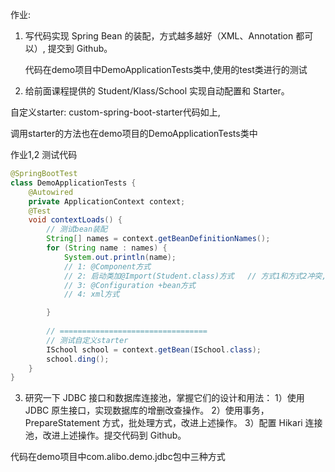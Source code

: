 作业:

1. 写代码实现 Spring Bean 的装配，方式越多越好（XML、Annotation 都可以）, 提交到 Github。

   代码在demo项目中DemoApplicationTests类中,使用的test类进行的测试

2.  给前面课程提供的 Student/Klass/School 实现自动配置和 Starter。

   自定义starter:  custom-spring-boot-starter代码如上,

   调用starter的方法也在demo项目的DemoApplicationTests类中

作业1,2 测试代码

```java
@SpringBootTest
class DemoApplicationTests {
    @Autowired
    private ApplicationContext context;
    @Test
    void contextLoads() {
        // 测试bean装配
        String[] names = context.getBeanDefinitionNames();
        for (String name : names) {
            System.out.println(name);
            // 1: @Component方式
            // 2: 启动类加@Import(Student.class)方式   // 方式1和方式2冲突, 如果都配置,则使用了方式1
            // 3: @Configuration +bean方式
            // 4: xml方式

        }
        
        // =================================
        // 测试自定义starter
        ISchool school = context.getBean(ISchool.class);
        school.ding();
    }
}
```



3.  研究一下 JDBC 接口和数据库连接池，掌握它们的设计和用法：
   1）使用 JDBC 原生接口，实现数据库的增删改查操作。
   2）使用事务，PrepareStatement 方式，批处理方式，改进上述操作。
   3）配置 Hikari 连接池，改进上述操作。提交代码到 Github。

代码在demo项目中com.alibo.demo.jdbc包中三种方式